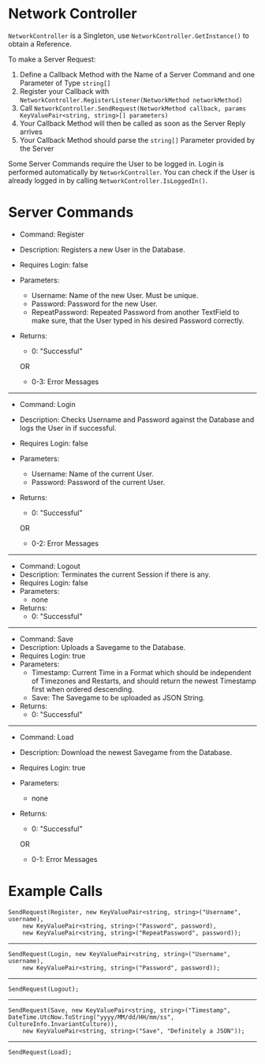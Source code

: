 # Network Controller

`NetworkController` is a Singleton, use `NetworkController.GetInstance()` to obtain a Reference.

To make a Server Request:

1. Define a Callback Method with the Name of a Server Command and one Parameter of Type `string[]`
1. Register your Callback with `NetworkController.RegisterListener(NetworkMethod networkMethod)`
1. Call `NetworkController.SendRequest(NetworkMethod callback, params KeyValuePair<string, string>[] parameters)`
1. Your Callback Method will then be called as soon as the Server Reply arrives
1. Your Callback Method should parse the `string[]` Parameter provided by the Server

Some Server Commands require the User to be logged in. Login is performed automatically by `NetworkController`.
You can check if the User is already logged in by calling `NetworkController.IsLoggedIn()`.

# Server Commands

- Command: Register
- Description: Registers a new User in the Database.
- Requires Login: false
- Parameters:
	- Username: Name of the new User. Must be unique.
	- Password: Password for the new User.
	- RepeatPassword: Repeated Password from another TextField to make sure, that the User typed in his desired Password correctly.
- Returns:
	- 0: "Successful"
	
	OR
	
	- 0-3: Error Messages

---

- Command: Login
- Description: Checks Username and Password against the Database and logs the User in if successful.
- Requires Login: false
- Parameters:
	- Username: Name of the current User.
	- Password: Password of the current User.
- Returns:
	- 0: "Successful"
	 
	OR
	
	- 0-2: Error Messages

---

- Command: Logout
- Description: Terminates the current Session if there is any.
- Requires Login: false
- Parameters:
	- none
- Returns:
	- 0: "Successful"

---

- Command: Save
- Description: Uploads a Savegame to the Database.
- Requires Login: true
- Parameters:
	- Timestamp: Current Time in a Format which should be independent of Timezones and Restarts, and should return the newest Timestamp first when ordered descending.
	- Save: The Savegame to be uploaded as JSON String.
- Returns:
	- 0: "Successful"

---

- Command: Load
- Description: Download the newest Savegame from the Database.
- Requires Login: true
- Parameters:
	- none
- Returns:
	- 0: "Successful"
	
	OR
	
	- 0-1: Error Messages

# Example Calls
	SendRequest(Register, new KeyValuePair<string, string>("Username", username),
		new KeyValuePair<string, string>("Password", password),
		new KeyValuePair<string, string>("RepeatPassword", password));

---

	SendRequest(Login, new KeyValuePair<string, string>("Username", username),
		new KeyValuePair<string, string>("Password", password));

---

	SendRequest(Logout);

---

	SendRequest(Save, new KeyValuePair<string, string>("Timestamp", DateTime.UtcNow.ToString("yyyy/MM/dd/HH/mm/ss", CultureInfo.InvariantCulture)),
		new KeyValuePair<string, string>("Save", "Definitely a JSON"));

---

	SendRequest(Load);
